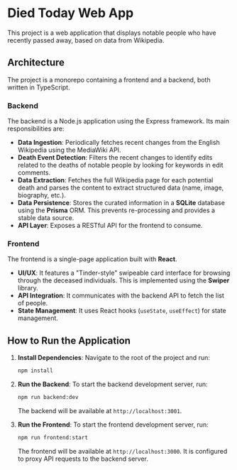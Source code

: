 # Died Today Web App

This project is a web application that displays notable people who have recently passed away, based on data from Wikipedia.

## Architecture

The project is a monorepo containing a frontend and a backend, both written in TypeScript.

### Backend

The backend is a Node.js application using the Express framework. Its main responsibilities are:

- **Data Ingestion**: Periodically fetches recent changes from the English Wikipedia using the MediaWiki API.
- **Death Event Detection**: Filters the recent changes to identify edits related to the deaths of notable people by looking for keywords in edit comments.
- **Data Extraction**: Fetches the full Wikipedia page for each potential death and parses the content to extract structured data (name, image, biography, etc.).
- **Data Persistence**: Stores the curated information in a **SQLite** database using the **Prisma** ORM. This prevents re-processing and provides a stable data source.
- **API Layer**: Exposes a RESTful API for the frontend to consume.

### Frontend

The frontend is a single-page application built with **React**.

- **UI/UX**: It features a "Tinder-style" swipeable card interface for browsing through the deceased individuals. This is implemented using the **Swiper** library.
- **API Integration**: It communicates with the backend API to fetch the list of people.
- **State Management**: It uses React hooks (`useState`, `useEffect`) for state management.

## How to Run the Application

1.  **Install Dependencies**:
    Navigate to the root of the project and run:
    ```bash
    npm install
    ```

2.  **Run the Backend**:
    To start the backend development server, run:
    ```bash
    npm run backend:dev
    ```
    The backend will be available at `http://localhost:3001`.

3.  **Run the Frontend**:
    To start the frontend development server, run:
    ```bash
    npm run frontend:start
    ```
    The frontend will be available at `http://localhost:3000`. It is configured to proxy API requests to the backend server.
